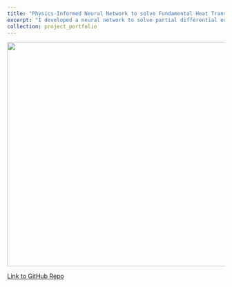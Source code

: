 ```yaml
---
title: "Physics-Informed Neural Network to solve Fundamental Heat Transfer/Diffusion Transport"
excerpt: "I developed a neural network to solve partial differential equations that govern fundamental phenomena."
collection: project_portfolio
---
```

<img width="520" src="/images/final.jpg">

[Link to GitHub Repo](https://github.com/ThomasMHNguyen/PINN_1D_Heat)